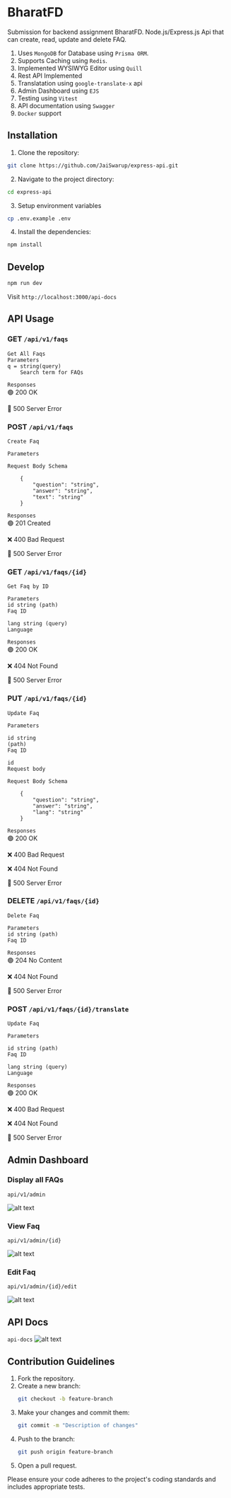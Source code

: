 # BharatFD

Submission for backend assignment BharatFD.
Node.js/Express.js Api that can create, read, update and delete FAQ.

1. Uses `MongoDB` for Database using `Prisma ORM`.
2. Supports Caching using `Redis`.
3. Implemented WYSIWYG Editor using `Quill`
4. Rest API Implemented
5. Translatation using `google-translate-x` api
6. Admin Dashboard using `EJS`
7. Testing using `Vitest`
8. API documentation using `Swagger`
9. `Docker` support

## Installation

1. Clone the repository:

```bash
git clone https://github.com/JaiSwarup/express-api.git
```

2. Navigate to the project directory:

```bash
cd express-api
```

3. Setup environment variables

```bash
cp .env.example .env
```

4. Install the dependencies:

```bash
npm install
```

## Develop

```bash
npm run dev
```

Visit `http://localhost:3000/api-docs`

## API Usage

### GET `/api/v1/faqs`

    Get All Faqs
    Parameters
    q = string(query)
        Search term for FAQs

`Responses`\
🟢 200 OK

🔴 500 Server Error

### POST `/api/v1/faqs`

    Create Faq

    Parameters

`Request Body Schema`

```
    {
        "question": "string",
        "answer": "string",
        "text": "string"
    }
```

`Responses`\
🟢 201 Created

❌ 400
Bad Request

🔴 500
Server Error

### GET `/api/v1/faqs/{id}`

    Get Faq by ID

    Parameters
    id string (path)
    Faq ID

    lang string (query)
    Language

`Responses`\
🟢 200 OK

❌ 404 Not Found

🔴 500 Server Error

### PUT `/api/v1/faqs/{id}`

    Update Faq

    Parameters

    id string
    (path)
    Faq ID

    id
    Request body

`Request Body Schema`

```
    {
        "question": "string",
        "answer": "string",
        "lang": "string"
    }
```

`Responses`\
🟢 200 OK

❌ 400 Bad Request

❌ 404 Not Found

🔴 500 Server Error

### DELETE `/api/v1/faqs/{id}`

    Delete Faq

    Parameters
    id string (path)
    Faq ID

`Responses`\
🟢 204
No Content

❌ 404
Not Found

🔴 500
Server Error

### POST `/api/v1/faqs/{id}/translate`

    Update Faq

    Parameters

    id string (path)
    Faq ID

    lang string (query)
    Language

`Responses`\
🟢 200 OK

❌ 400 Bad Request

❌ 404 Not Found

🔴 500 Server Error

## Admin Dashboard

### Display all FAQs

`api/v1/admin`

![alt text](image-1.png)

### View Faq

`api/v1/admin/{id}`

![alt text](image-2.png)

### Edit Faq

`api/v1/admin/{id}/edit`

![alt text](image-3.png)

## API Docs

`api-docs`
![alt text](image.png)

## Contribution Guidelines

1. Fork the repository.
2. Create a new branch:
   ```bash
   git checkout -b feature-branch
   ```
3. Make your changes and commit them:
   ```bash
   git commit -m "Description of changes"
   ```
4. Push to the branch:
   ```bash
   git push origin feature-branch
   ```
5. Open a pull request.

Please ensure your code adheres to the project's coding standards and includes appropriate tests.
